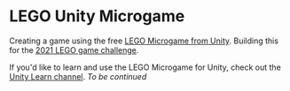 # LEGO Unity Microgame

Creating a game using the free [LEGO Microgame from Unity](https://store.unity.com/lego-microgame). Building this for the [2021 LEGO game challenge](https://ideas.lego.com/blogs/a4ae09b6-0d4c-4307-9da8-3ee9f3d368d6/post/d82d4bfe-12af-4498-a25d-12b118a6d718).

If you'd like to learn and use the LEGO Microgame for Unity, check out the [Unity Learn channel](https://learn.unity.com/project/lego-template).
_To be continued_
